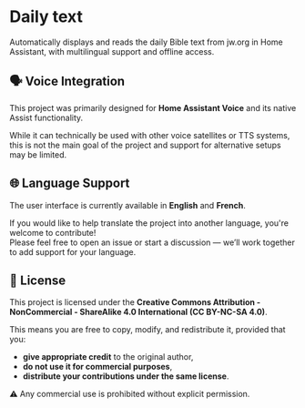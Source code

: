 # Daily text
Automatically displays and reads the daily Bible text from jw.org in Home Assistant, with multilingual support and offline access.

## 🗣️ Voice Integration

This project was primarily designed for **Home Assistant Voice** and its native Assist functionality.

While it can technically be used with other voice satellites or TTS systems, this is not the main goal of the project and support for alternative setups may be limited.

## 🌐 Language Support

The user interface is currently available in **English** and **French**.

If you would like to help translate the project into another language, you're welcome to contribute!  
Please feel free to open an issue or start a discussion — we’ll work together to add support for your language.

## 📜 License

This project is licensed under the **Creative Commons Attribution - NonCommercial - ShareAlike 4.0 International (CC BY-NC-SA 4.0)**.

This means you are free to copy, modify, and redistribute it, provided that you:
- **give appropriate credit** to the original author,
- **do not use it for commercial purposes**,
- **distribute your contributions under the same license**.

⚠️ Any commercial use is prohibited without explicit permission.
